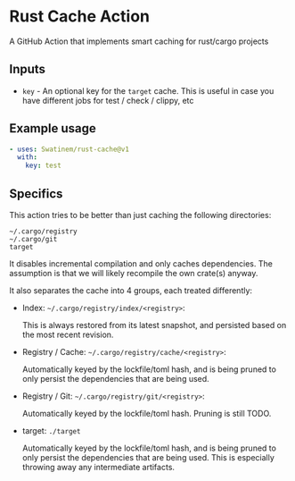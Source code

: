 # Rust Cache Action

A GitHub Action that implements smart caching for rust/cargo projects

## Inputs

- `key` - An optional key for the `target` cache. This is useful in case you
  have different jobs for test / check / clippy, etc

## Example usage

```yaml
- uses: Swatinem/rust-cache@v1
  with:
    key: test
```

## Specifics

This action tries to be better than just caching the following directories:

```
~/.cargo/registry
~/.cargo/git
target
```

It disables incremental compilation and only caches dependencies. The
assumption is that we will likely recompile the own crate(s) anyway.

It also separates the cache into 4 groups, each treated differently:

- Index: `~/.cargo/registry/index/<registry>`:

  This is always restored from its latest snapshot, and persisted based on the
  most recent revision.

- Registry / Cache: `~/.cargo/registry/cache/<registry>`:

  Automatically keyed by the lockfile/toml hash, and is being pruned to only
  persist the dependencies that are being used.

- Registry / Git: `~/.cargo/registry/git/<registry>`:

  Automatically keyed by the lockfile/toml hash. Pruning is still TODO.

- target: `./target`

  Automatically keyed by the lockfile/toml hash, and is being pruned to only
  persist the dependencies that are being used. This is especially throwing
  away any intermediate artifacts.
